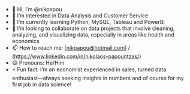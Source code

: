 - 👋 Hi, I’m @nikpapou
- 👀 I’m interested in Data Analysis and Customer Service
- 🌱 I’m currently learning Python, MySQL, Tableau and PowerBi
- 💞️ I’m looking to collaborate on data projects that involve cleaning, analyzing, and visualizing data, especially in areas like health and economics
- 📫 How to reach me: [nikpapou@hotmail.com] / (https://www.linkedin.com/in/nikolaos-papountzas/)
- 😄 Pronouns: He/Him
- ⚡ Fun fact: I’m an economist experienced in sales, turned data enthusiast—always seeking insights in numbers and of course for my first job in data science!

<!---
nikpapou/nikpapou is a ✨ special ✨ repository because its `README.md` (this file) appears on your GitHub profile.
You can click the Preview link to take a look at your changes.
--->
